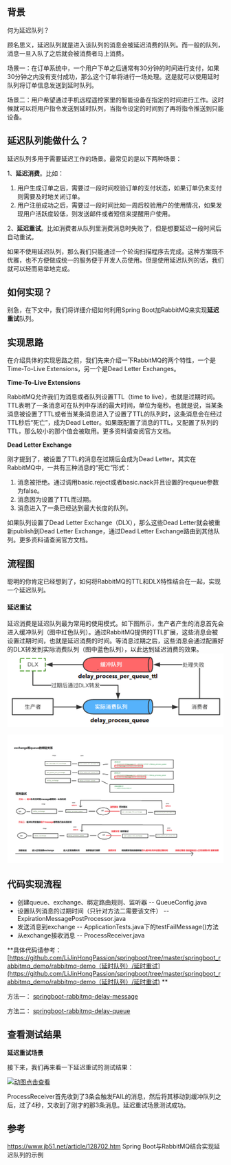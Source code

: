 ## 背景

何为延迟队列？

顾名思义，延迟队列就是进入该队列的消息会被延迟消费的队列。而一般的队列，消息一旦入队了之后就会被消费者马上消费。

场景一：在订单系统中，一个用户下单之后通常有30分钟的时间进行支付，如果30分钟之内没有支付成功，那么这个订单将进行一场处理。这是就可以使用延时队列将订单信息发送到延时队列。

场景二：用户希望通过手机远程遥控家里的智能设备在指定的时间进行工作。这时候就可以将用户指令发送到延时队列，当指令设定的时间到了再将指令推送到只能设备。

## 延迟队列能做什么？

延迟队列多用于需要延迟工作的场景。最常见的是以下两种场景：

1、**延迟消费**。比如：

1. 用户生成订单之后，需要过一段时间校验订单的支付状态，如果订单仍未支付则需要及时地关闭订单。
2. 用户注册成功之后，需要过一段时间比如一周后校验用户的使用情况，如果发现用户活跃度较低，则发送邮件或者短信来提醒用户使用。

2、**延迟重试**。比如消费者从队列里消费消息时失败了，但是想要延迟一段时间后自动重试。

如果不使用延迟队列，那么我们只能通过一个轮询扫描程序去完成。这种方案既不优雅，也不方便做成统一的服务便于开发人员使用。但是使用延迟队列的话，我们就可以轻而易举地完成。

## 如何实现？

别急，在下文中，我们将详细介绍如何利用Spring Boot加RabbitMQ来实现**延迟重试**队列。

## 实现思路

在介绍具体的实现思路之前，我们先来介绍一下RabbitMQ的两个特性，一个是Time-To-Live Extensions，另一个是Dead Letter Exchanges。

**Time-To-Live Extensions**

RabbitMQ允许我们为消息或者队列设置TTL（time to live），也就是过期时间。TTL表明了一条消息可在队列中存活的最大时间，单位为毫秒。也就是说，当某条消息被设置了TTL或者当某条消息进入了设置了TTL的队列时，这条消息会在经过TTL秒后“死亡”，成为Dead Letter。如果既配置了消息的TTL，又配置了队列的TTL，那么较小的那个值会被取用。更多资料请查阅官方文档。

**Dead Letter Exchange**

刚才提到了，被设置了TTL的消息在过期后会成为Dead Letter。其实在RabbitMQ中，一共有三种消息的“死亡”形式：

1. 消息被拒绝。通过调用basic.reject或者basic.nack并且设置的requeue参数为false。
2. 消息因为设置了TTL而过期。
3. 消息进入了一条已经达到最大长度的队列。

如果队列设置了Dead Letter Exchange（DLX），那么这些Dead Letter就会被重新publish到Dead Letter Exchange，通过Dead Letter Exchange路由到其他队列。更多资料请查阅官方文档。

## 流程图

聪明的你肯定已经想到了，如何将RabbitMQ的TTL和DLX特性结合在一起，实现一个延迟队列。

#### **延迟重试**

延迟消费是延迟队列最为常用的使用模式。如下图所示，生产者产生的消息首先会进入缓冲队列（图中红色队列）。通过RabbitMQ提供的TTL扩展，这些消息会被设置过期时间，也就是延迟消费的时间。等消息过期之后，这些消息会通过配置好的DLX转发到实际消费队列（图中蓝色队列），以此达到延迟消费的效果。
 ![img](./img/延时重试.png)

![](./img/延时重试实际流程图.png)

## 代码实现流程

- 创建queue、exchange、绑定路由规则、监听器 -- QueueConfig.java
- 设置队列消息的过期时间（只针对方法二需要该文件） -- ExpirationMessagePostProcessor.java
- 发送消息到exchange -- ApplicationTests.java下的testFailMessage()方法
- 从exchange接收消息 -- ProcessReceiver.java

**具体代码请参考：[https://github.com/LiJinHongPassion/springboot/tree/master/springboot_rabbitmq_demo/rabbitmq-demo（延时队列）/延时重试](https://github.com/LiJinHongPassion/springboot/tree/master/springboot_rabbitmq_demo/rabbitmq-demo（延时队列）/延时重试) **

方法一： [springboot-rabbitmq-delay-message](https://github.com/LiJinHongPassion/springboot/tree/master/springboot_rabbitmq_demo/rabbitmq-demo（延时队列）/延时重试/springboot-rabbitmq-delay-message) 

方法二： [springboot-rabbitmq-delay-queue](https://github.com/LiJinHongPassion/springboot/tree/master/springboot_rabbitmq_demo/rabbitmq-demo（延时队列）/延时重试/springboot-rabbitmq-delay-queue) 



## **查看测试结果**

**延迟重试场景**

接下来，我们再来看一下延迟重试的测试结果：

[![动图点击查看](https://files.jb51.net/file_images/article/201711/2017112111255064.gif)](https://files.jb51.net/file_images/article/201711/2017112111255064.gif) 

ProcessReceiver首先收到了3条会触发FAIL的消息，然后将其移动到缓冲队列之后，过了4秒，又收到了刚才的那3条消息。延迟重试场景测试成功。

## 参考

 https://www.jb51.net/article/128702.htm 	Spring Boot与RabbitMQ结合实现延迟队列的示例

